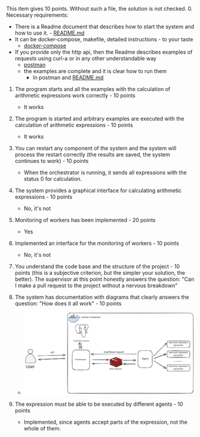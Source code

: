 This item gives 10 points. Without such a file, the solution is not checked.
0. Necessary requirements:
- There is a Readme document that describes how to start the system and how to use it.
      - [README.md ](../README.md )
- It can be docker-compose, makefile, detailed instructions - to your taste
     - [docker-compose](../docker-compose.yml)
- If you provide only the http api, then the Readme describes examples of requests using curl-a or in any other understandable way
     - [postman](Distibuted%20calculation.postman_collection.json) 
   - the examples are complete and it is clear how to run them
     - In postman and [README.md ](../README.md )
   

1. The program starts and all the examples with the calculation of arithmetic expressions work correctly - 10 points
    - It works
2. The program is started and arbitrary examples are executed with the calculation of arithmetic expressions - 10 points
    - It works
3. You can restart any component of the system and the system will process the restart correctly (the results are saved, the system continues to work) - 10 points
    - When the orchestrator is running, it sends all expressions with the status 0 for calculation.
4. The system provides a graphical interface for calculating arithmetic expressions - 10 points
    - No, it's not
5. Monitoring of workers has been implemented - 20 points
    - Yes
6. Implemented an interface for the monitoring of workers - 10 points
    - No, it's not
7. You understand the code base and the structure of the project - 10 points (this is a subjective criterion, but the simpler your solution, the better).
The supervisor at this point honestly answers the question: "Can I make a pull request to the project without a nervous breakdown"

1. The system has documentation with diagrams that clearly answers the question: "How does it all work" - 10 points
    - ![image](system%20scheme.svg)
2. The expression must be able to be executed by different agents - 10 points
    - Implemented, since agents accept parts of the expression, not the whole of them.